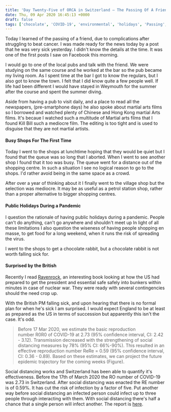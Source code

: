 ```yaml
---
title: 'Day Twenty-Five of ORCA in Switzerland – The Passing Of A Friend'
date: Thu, 09 Apr 2020 16:45:13 +0000
draft: false
tags: ['chocolate', 'COVID-19', 'environmental', 'holidays', 'Passing', 'social conscience']
---
```


Today I learned of the passing of a friend, due to complications after struggling to beat cancer. I was made ready for the news today by a post that he was very sick yesterday. I didn't know the details at the time. It was one of the first posts I saw on Facebook this morning.

I would go to one of the local pubs and talk with the friend. We were studying on the same course and he worked at the bar so the pub became my living room. As I spent time at the bar I got to know the regulars, but I also got to know the town. I felt that I did know quite a few people well. If life had been different I would have stayed in Weymouth for the summer after the course and spent the summer diving.

Aside from having a pub to visit daily, and a place to read all the newspapers, (pre-smartphone days) he also spoke about martial arts films so I borrowed and watched plenty of Chinese and Hong Kong martial Arts films. It's becaue I watched such a multitude of Martial arts films that I found Kill Bill such a mediocre film. The editing is too tight and is used to disguise that they are not martial artists.

#### Busy Shops For The First Time

Today I went to the shops at lunchtime hoping that they would be quiet but I found that the queue was so long that I aborted. When I went to see another shop I found that it too was busy. The queue went for a distance out of the shopping centre. In such a situation I see no logical reason to go to the shops. I'd rather avoid being in the same space as a crowd.

After over a year of thinking about it I finally went to the village shop but the selection was mediocre. It may be as useful as a petrol station shop, rather than a proper alternative to bigger shopping centres.

#### Public Holidays During a Pandemic

I question the rationale of having public holidays during a pandemic. People can't do anything, can't go anywhere and shouldn't meet up In light of all these limitations I also question the wiseness of having people shopping en masse, to get food for a long weekend, when it runs the risk of spreading the virus.

I went to the shops to get a chocolate rabbit, but a chocolate rabbit is not worth falling sick for.

#### Surprised by the British

Recently I read [Ravenrock](https://www.amazon.co.uk/gp/product/1476735425/ref=as_li_tl?ie=UTF8&camp=1634&creative=6738&creativeASIN=1476735425&linkCode=as2&tag=richardsblo09-21&linkId=0f64c5a97b947491d2fe827c2e735a43), an interesting book looking at how the US had prepared to get the president and essential safe safely into bunkers within minutes in case of nuclear war. They were ready with several contingencies should the need crop up.

With the British PM falling sick, and upon hearing that there is no formal plan for when he's sick I am surprised. I would expect England to be at least as prepared as the US in terms of succession but apparently this isn't the case. It's odd.

> Before 17 Mar 2020, we estimate the basic reproduction number R0R0 of COVID-19 at 2.73 (95% confidence interval, CI: 2.42 - 3.12). Transmission decreased with the strengthening of social distancing measures by 78% (95% CI: 66%-90%). This resulted in an effective reproduction number ReRe = 0.59 (95% confidence interval, CI: 0.36 - 0.89). Based on these estimates, we can project the future epidemic trajectory for the coming weeks (Figure).

Social distancing works and Switzerland has been able to quantify it's effectiveness. Before the 17th of March 2020 the RO number of COVID-19 was 2.73 in Switzerland. After social distancing was enacted the RE number is of 0.59%. It has cut the risk of infection by a factor of five. Put another way before social distancing an infected person could infect up to three people through interacting with them. With social distancing there's half a chance that a single person will infect another. The report is [here](https://ispmbern.github.io/covid-19/swiss-epidemic-model/).